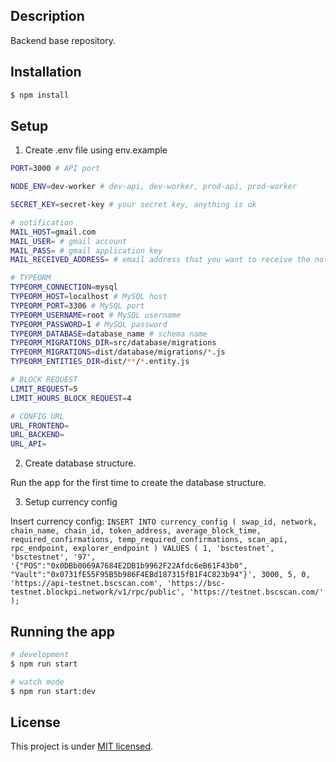 ## Description

Backend base repository.

## Installation

```bash
$ npm install
```

## Setup
1. Create .env file using env.example

```bash
PORT=3000 # API port

NODE_ENV=dev-worker # dev-api, dev-worker, prod-api, prod-worker

SECRET_KEY=secret-key # your secret key, anything is ok

# notification
MAIL_HOST=gmail.com
MAIL_USER= # gmail account
MAIL_PASS= # gmail application key
MAIL_RECEIVED_ADDRESS= # email address that you want to receive the notification

# TYPEORM
TYPEORM_CONNECTION=mysql
TYPEORM_HOST=localhost # MySQL host
TYPEORM_PORT=3306 # MySQL port
TYPEORM_USERNAME=root # MySQL username
TYPEORM_PASSWORD=1 # MySQL password
TYPEORM_DATABASE=database_name # schema name
TYPEORM_MIGRATIONS_DIR=src/database/migrations
TYPEORM_MIGRATIONS=dist/database/migrations/*.js
TYPEORM_ENTITIES_DIR=dist/**/*.entity.js

# BLOCK REQUEST
LIMIT_REQUEST=5
LIMIT_HOURS_BLOCK_REQUEST=4

# CONFIG URL
URL_FRONTEND=
URL_BACKEND=
URL_API=
```

2. Create database structure.

Run the app for the first time to create the database structure.

3. Setup currency config

Insert currency config: `INSERT INTO currency_config (
    swap_id,
    network,
    chain_name,
    chain_id,
    token_address,
    average_block_time,
    required_confirmations,
    temp_required_confirmations,
    scan_api,
    rpc_endpoint,
    explorer_endpoint
) VALUES (
    1,
    'bsctestnet',
    'bsctestnet',
    '97',
    '{"POS":"0x0DBb0069A7684E2DB1b9962F22Afdc6eB61F43b0", "Vault":"0x0731fE55F95B5b986F4EBd187315fB1F4C823b94"}',
    3000,
    5,
    0,
    'https://api-testnet.bscscan.com',
    'https://bsc-testnet.blockpi.network/v1/rpc/public',
    'https://testnet.bscscan.com/'
);
`

## Running the app

```bash
# development
$ npm run start

# watch mode
$ npm run start:dev
```

## License

This project is under [MIT licensed](LICENSE).
